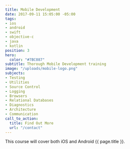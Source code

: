 ```yaml
---
title: Mobile Development
date: 2017-09-11 15:05:00 -05:00
tags:
- ios
- android
- swift
- objective-c
- java
- kotlin
position: 3
hero:
  color: "#7BC087"
subtitle: Thorough Mobile Development training
image: "/uploads/mobile-logo.png"
subjects:
- Testing
- Utilities
- Source Control
- Logging
- Browsers
- Relational Databases
- Diagnostics
- Architecture
- Communication
call_to_action:
  title: Find Out More
  url: "/contact"
---
```


This course will cover both iOS and Android {{ page.title }}.